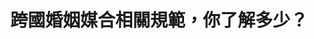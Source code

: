---
id: "52"
lang: zh-tw
publish: "TRUE"
selected: "FALSE"
selected_blog: "FALSE"
thumbnail: https://drive.google.com/file/d/1JY8OaMILBZRDKHs65E1pm6N6Z5NZfOy6/view?usp=sharing
title: 跨國婚姻媒合相關規範，你了解多少？
description: 「跨國境婚姻媒合法規說明」部會自提案
color: red
introduction:
  content: 近年來，藉由跨國境婚姻媒合，台灣有了許多來自不同國家的新住民，因此這次會議希望能夠藉由修正相關管理辦法，加強婚媒協會管理效能，讓協會能夠善盡義務受媒合雙方當事人資料的義務，並落實資訊對等，保障受媒合當事人權益。
join:
  type: 眾
  title: 內政部公告：預告「財團法人及非營利社團法人從事跨國境婚姻媒合許可及管理辦法」部分條文修正草案
  link: https://join.gov.tw/policies/detail/2f9598f8-3cd4-4b87-a53b-6fd3465ada49
  image: https://cm.pdis.tw/images/post/52/14KWzp-koPJt4tN-yVg1e92a5UuNXdRgv.jpg
layout: post
departments:
  - 內政部
embed:
  mind_map:
    links:
      - https://miro.com/app/live-embed/o9J_kxWyWE0=/?moveToViewport=-6566,-3057,5326,1994
  ministry_slide:
    links:
      - https://issuu.com/pdis.tw/docs/_0723.pptx
  live:
    links:
      - https://youtu.be/Nslosav2GYQ
  transcript:
    links:
      - https://sayit.pdis.nat.gov.tw/2019-08-01-%E9%96%8B%E6%94%BE%E6%94%BF%E5%BA%9C%E7%AC%AC52%E6%AC%A1%E8%AD%B0%E9%A1%8C%E5%8D%94%E4%BD%9C%E6%9C%83%E8%AD%B0
---